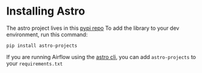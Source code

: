 # Installing Astro

The astro project lives in this [pypi repo](https://pypi.org/project/astro-projects/)
To add the library to your dev environment, run this command:

```shell script
pip install astro-projects
```

If you are running Airflow using the [astro cli](https://www.astronomer.io/docs/cloud/stable/develop/cli-quickstart), you can add `astro-projects` to your `requirements.txt`
